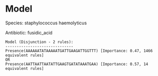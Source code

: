 
# Model

Species: staphylococcus haemolyticus

Antibiotic: fusidic_acid

```
Model (Disjunction - 2 rules):
------------------------------
Presence(AAAAAATATAAAAATGATTGAAGATTGGTTT) [Importance: 0.47, 1466 equivalent rules]
OR
Presence(AATTAATTAATATTGAAGTGATATAAATGAA) [Importance: 0.57, 14 equivalent rules]

```

